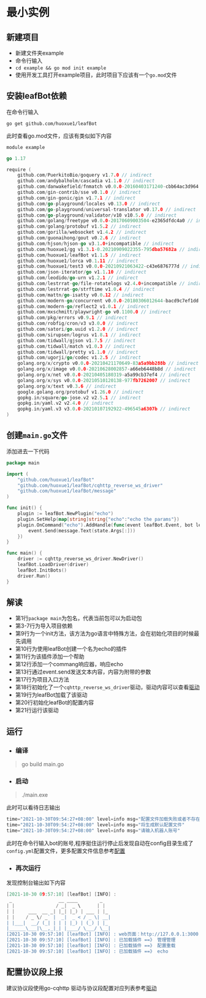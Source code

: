 # 最小实例

## 新建项目
+ 新建文件夹example
+ 命令行输入
+ ```cd example && go mod init example```
+ 使用开发工具打开example项目，此时项目下应该有一个```go.mod```文件

## 安装leafBot依赖
在命令行输入

```go get github.com/huoxue1/leafBot```

此时查看go.mod文件，应该有类似如下内容
```go
module example

go 1.17

require (
	github.com/PuerkitoBio/goquery v1.7.0 // indirect
	github.com/andybalholm/cascadia v1.1.0 // indirect
	github.com/danwakefield/fnmatch v0.0.0-20160403171240-cbb64ac3d964 // indirect
	github.com/gin-contrib/sse v0.1.0 // indirect
	github.com/gin-gonic/gin v1.7.1 // indirect
	github.com/go-playground/locales v0.13.0 // indirect
	github.com/go-playground/universal-translator v0.17.0 // indirect
	github.com/go-playground/validator/v10 v10.5.0 // indirect
	github.com/golang/freetype v0.0.0-20170609003504-e2365dfdc4a0 // indirect
	github.com/golang/protobuf v1.5.2 // indirect
	github.com/gorilla/websocket v1.4.2 // indirect
	github.com/guonaihong/gout v0.2.6 // indirect
	github.com/hjson/hjson-go v3.1.0+incompatible // indirect
	github.com/huoxue1/gg v1.3.1-0.20210909022355-795dba57682a // indirect
	github.com/huoxue1/leafBot v1.1.5 // indirect
	github.com/huoxue1/lorca v0.1.11 // indirect
	github.com/huoxue1/test3 v0.0.0-20210921063422-c43e6876777d // indirect
	github.com/json-iterator/go v1.1.10 // indirect
	github.com/leodido/go-urn v1.2.1 // indirect
	github.com/lestrrat-go/file-rotatelogs v2.4.0+incompatible // indirect
	github.com/lestrrat-go/strftime v1.0.4 // indirect
	github.com/mattn/go-isatty v0.0.12 // indirect
	github.com/modern-go/concurrent v0.0.0-20180306012644-bacd9c7ef1dd // indirect
	github.com/modern-go/reflect2 v1.0.1 // indirect
	github.com/mxschmitt/playwright-go v0.1100.0 // indirect
	github.com/pkg/errors v0.9.1 // indirect
	github.com/robfig/cron/v3 v3.0.0 // indirect
	github.com/satori/go.uuid v1.2.0 // indirect
	github.com/sirupsen/logrus v1.8.1 // indirect
	github.com/tidwall/gjson v1.7.5 // indirect
	github.com/tidwall/match v1.0.3 // indirect
	github.com/tidwall/pretty v1.1.0 // indirect
	github.com/ugorji/go/codec v1.2.5 // indirect
	golang.org/x/crypto v0.0.0-20210421170649-83a5a9bb288b // indirect
	golang.org/x/image v0.0.0-20210628002857-a66eb6448b8d // indirect
	golang.org/x/net v0.0.0-20210405180319-a5a99cb37ef4 // indirect
	golang.org/x/sys v0.0.0-20210510120138-977fb7262007 // indirect
	golang.org/x/text v0.3.6 // indirect
	google.golang.org/protobuf v1.26.0 // indirect
	gopkg.in/square/go-jose.v2 v2.5.1 // indirect
	gopkg.in/yaml.v2 v2.4.0 // indirect
	gopkg.in/yaml.v3 v3.0.0-20210107192922-496545a6307b // indirect
)

```

## 创建```main.go```文件
添加进去一下代码

```go
package main

import (
	"github.com/huoxue1/leafBot"
	"github.com/huoxue1/leafBot/cqhttp_reverse_ws_driver"
	"github.com/huoxue1/leafBot/message"
)

func init() {
	plugin := leafBot.NewPlugin("echo")
	plugin.SetHelp(map[string]string{"echo":"echo the params"})
	plugin.OnCommand("echo").AddHandle(func(event leafBot.Event, bot leafBot.Api, state *leafBot.State) {
		event.Send(message.Text(state.Args[:]))
	})
}

func main() {
	driver := cqhttp_reverse_ws_driver.NewDriver()
	leafBot.LoadDriver(driver)
	leafBot.InitBots()
	driver.Run()
}

```
## 解读

+ 第1行```package main```为包名，代表当前包可以为启动包
+ 第3-7行为导入项目依赖
+ 第9行为一个init方法，该方法为go语言中特殊方法，会在初始化项目的时候最先调用
+ 第10行为使用leafBot创建一个名为echo的插件
+ 第11行为该插件添加一个帮助
+ 第12行添加一个commang响应器，响应echo
+ 第13行通过event.send发送文本内容，内容为附带的参数
+ 第17行为项目入口方法
+ 第18行初始化了一个```cqhttp_reverse_ws_driver```驱动，驱动内容可以查看[驱动](../driver.md)
+ 第19行为leafBot加载了该驱动
+ 第20行初始化leafBot的配置内容
+ 第21行运行该驱动

## 运行

+ ### 编译

> go build main.go

+ ### 启动

> ./main.exe

此时可以看待日志输出
```go
time="2021-10-30T09:54:27+08:00" level=info msg="配置文件加载失败或者不存在"
time="2021-10-30T09:54:27+08:00" level=info msg="将生成默认配置文件"
time="2021-10-30T09:54:27+08:00" level=info msg="请输入机器人账号"
```
此时在命令行输入bot的账号,程序挺住运行停止后发现自动在config目录生成了```config.yml```配置文件，更多配置文件信息参考[配置](../config.md)

+ ### 再次运行

发现控制台输出如下内容
```go
[2021-10-30 09:57:10] [leafBot] [INFO] : 
 _                 __ ____        _
| |               / _|  _ \      | |
| |     ___  __ _| |_| |_) | ___ | |_
| |    / _ \/ _` |  _|  _ < / _ \| __|
| |___|  __/ (_| | | | |_) | (_) | |_
|______\___|\__,_|_| |____/ \___/ \__| 
[2021-10-30 09:57:10] [leafBot] [INFO] : web页面：http://127.0.0.1:3000 
[2021-10-30 09:57:10] [leafBot] [INFO] : 已加载插件 ==》 管理管理 
[2021-10-30 09:57:10] [leafBot] [INFO] : 已加载插件 ==》 配置重载 
[2021-10-30 09:57:10] [leafBot] [INFO] : 已加载插件 ==》 echo 
```

## 配置协议段上报

建议协议段使用go-cqhttp
驱动与协议段配置对应列表参考[驱动](../driver.md)
